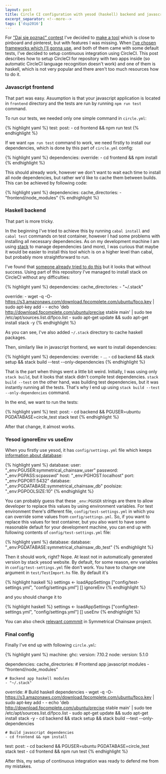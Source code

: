 ```yaml
---
layout: post
title: Circle CI configuration with yesod (haskell) backend and javascript frontend
excerpt_separator: <!--more-->
tags: ['dsp2016']
---
```


For ["Daj się poznać" contest](http://www.maciejaniserowicz.com/daj-sie-poznac/) I've decided to [make a tool](https://github.com/swistak35/symmetrical-chainsaw) which is close to pinboard and pinterest, but with features I was missing. When [I've chosen frameworks which I'll gonna use](https://twitter.com/andrzejkrzywda/status/645903406742245376), and both of them came with some default tests, I've decided to setup continuous integration using CircleCI. This post describes how to setup CircleCI for repository with two apps inside (so automatic CircleCI language recognition doesn't work) and one of them is haskell, which is not very popular and there aren't too much resources how to do it.

<!--more-->

### Javascript frontend

That part was easy. Asuumption is that your javascript application is located in `frontend` directory and the tests are run by running `npm run test` command.

To run our tests, we needed only one simple command in `circle.yml`:

{% highlight yaml %}
test:
  post:
    - cd frontend && npm run test
{% endhighlight %}

If we want `npm run test` command to work, we need firstly to install our dependencies, which is done by this part of `circle.yml` config:

{% highlight yaml %}
dependencies:
  override:
    - cd frontend && npm install
{% endhighlight %}

This should already work, however we don't want to wait each time to install all node dependencies, but rather we'd like to cache them between builds. This can be achieved by following code:

{% highlight yaml %}
dependencies:
  cache_directories:
    - "frontend/node_modules"
{% endhighlight %}

### Haskell backend

That part is more tricky.

In the beginning I've tried to achieve this by running `cabal install` and `cabal test` commands on test container, however I had some problems with installing all necessary dependencies. As on my development machine I am using [stack](https://github.com/commercialhaskell/stack) to manage dependencies (and more), I was curious that maybe it would be easier to install this tool which is on a higher level than cabal, but probably more straightforward to run.

I've found that [someone already tried to do this](https://github.com/philipmw/yesod-website/blob/master/circle.yml) but it looks that without success. Using part of this repository I've managed to install stack on CircleCI without any difficulties:

{% highlight yaml %}
dependencies:
  cache_directories:
    - "~/.stack"

  override:
    - wget -q -O- https://s3.amazonaws.com/download.fpcomplete.com/ubuntu/fpco.key | sudo apt-key add -
    - echo 'deb http://download.fpcomplete.com/ubuntu/precise stable main' | sudo tee /etc/apt/sources.list.d/fpco.list
    - sudo apt-get update && sudo apt-get install stack -y
{% endhighlight %}

As you can see, I've also added `~/.stack` directory to cache haskell packages.

Then, similarly like in javascript frontend, we want to install dependencies:

{% highlight yaml %}
dependencies:
  override:
    - ...
    - cd backend && stack setup && stack build --test --only-dependencies
{% endhighlight %}

That is the part when things went a little bit weird. Initially, I was using only `stack build`, but it looks that stack didn't compile test dependencies. `stack build --test` on the other hand, was building test dependencies, but it was instantly running all the tests. That's why I end up using `stack build --test --only-dependencies` command.

In the end, we want to run the tests:

{% highlight yaml %}
test:
  post:
    - cd backend && PGUSER=ubuntu PGDATABASE=circle_test stack test
{% endhighlight %}

After that change, it almost works.

### Yesod ignoreEnv vs useEnv

When you firstly use yesod, it has `config/settings.yml` file which keeps [information about database](https://github.com/swistak35/symmetrical-chainsaw/blob/443969ab82eba0f6146c99dbe5511e1205abd436/backend/config/settings.yml#L26-L32):

{% highlight yaml %}
database:
  user:     "_env:PGUSER:symmetrical_chainsaw_user"
  password: "_env:PGPASS:scpasswd"
  host:     "_env:PGHOST:localhost"
  port:     "_env:PGPORT:5432"
  database: "_env:PGDATABASE:symmetrical_chainsaw_db"
  poolsize: "_env:PGPOOLSIZE:10"
{% endhighlight %}

You can probably guess that these `_env:PGUSER` strings are there to allow developer to replace this values by using environment variables. For test environment there's different file, `config/test-settings.yml` in which you can override some values from `config/settings.yml`. So, if you want to replace this values for test container, but you also want to have some reasonable default for your development machine, you can end up with following contents of `config/test-settings.yml` file:

{% highlight yaml %}
database:
  database: "_env:PGDATABASE:symmetrical_chainsaw_db_test"
{% endhighlight %}

Then it should work, right? Nope. At least not in automatically generated version by stack yesod website. By default, for some reason, env variables in `config/test-settings.yml` file don't work. You have to change one argument in `test/TestImport.hs` file. By default it's

{% highlight haskell %}
settings <- loadAppSettings
  ["config/test-settings.yml", "config/settings.yml"]
  []
  ignoreEnv
{% endhighlight %}

and you should change it to

{% highlight haskell %}
settings <- loadAppSettings
  ["config/test-settings.yml", "config/settings.yml"]
  []
  useEnv
{% endhighlight %}

You can also check [relevant commmit](https://github.com/swistak35/symmetrical-chainsaw/commit/56fc35c96663bfbb43bd94806d97b837f31938b7#diff-a0bcd3030b500becb7a7408f9cd5aab6) in Symmetrical Chainsaw project.

### Final config

Finally I've end up with following `circle.yml`:

{% highlight yaml %}
machine:
  ghc:
    version: 7.10.2
  node:
    version: 5.1.0

dependencies:
  cache_directories:
    # Frontend app javascript modules
    - "frontend/node_modules"

    # Backend app haskell modules
    - "~/.stack"

  override:
    # Build haskell dependencies
    - wget -q -O- https://s3.amazonaws.com/download.fpcomplete.com/ubuntu/fpco.key | sudo apt-key add -
    - echo 'deb http://download.fpcomplete.com/ubuntu/precise stable main' | sudo tee /etc/apt/sources.list.d/fpco.list
    - sudo apt-get update && sudo apt-get install stack -y
    - cd backend && stack setup && stack build --test --only-dependencies

    # Build javascript dependencies
    - cd frontend && npm install

test:
  post:
    - cd backend && PGUSER=ubuntu PGDATABASE=circle_test stack test
    - cd frontend && npm run test
{% endhighlight %}

After this, my setup of continuous integration was ready to defend me from my mistakes.



